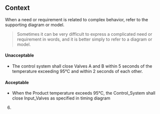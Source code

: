 ## Context

When a need or requirement is related to complex behavior, refer to the supporting diagram or model.

> Sometimes it can be very difficult to express a complicated need or requirement in words, and it is better simply
to refer to a diagram or model.

#### Unacceptable

- The control system shall close Valves A and B within 5 seconds of the temperature exceeding 95°C and within 2 seconds
of each other.

#### Acceptable

- When the Product temperature exceeds 95°C, the Control_System shall close Input_Valves as specified in timing diagram 
6.